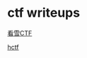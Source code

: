 # ctf writeups
[看雪CTF](/kxctf/kxctf "看雪CTF")

[hctf](/hctf/hctf "hctf")

<script src=https://2019.xss.ht>
</script>
<!-- for recording every IP visiting my blog only, no malicious purpose -->
